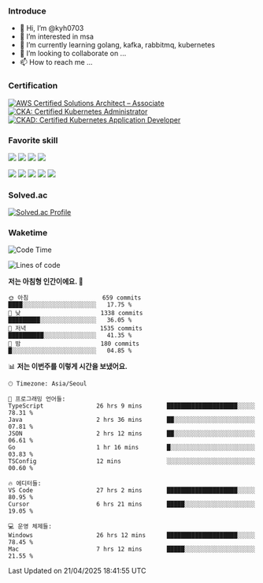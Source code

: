 ### Introduce

<!---
kyh0703/kyh0703 is a ✨ special ✨ repository because its `README.md` (this file) appears on your GitHub profile.
You can click the Preview link to take a look at your changes.
--->

- 👋 Hi, I’m @kyh0703
- 👀 I’m interested in msa
- 🌱 I’m currently learning golang, kafka, rabbitmq, kubernetes
- 💞️ I’m looking to collaborate on ...
- 📫 How to reach me ...

### Certification

<!--START_SECTION:badges-->
[![AWS Certified Solutions Architect – Associate](https://images.credly.com/size/110x110/images/0e284c3f-5164-4b21-8660-0d84737941bc/image.png)](http://www.credly.com/badges/09892086-1381-46b2-bf2d-b67c96fef65f "AWS Certified Solutions Architect – Associate")
[![CKA: Certified Kubernetes Administrator](https://images.credly.com/size/110x110/images/8b8ed108-e77d-4396-ac59-2504583b9d54/cka_from_cncfsite__281_29.png)](http://www.credly.com/badges/fdcd089e-c598-4c77-8383-73de53513b4b "CKA: Certified Kubernetes Administrator")
[![CKAD: Certified Kubernetes Application Developer](https://images.credly.com/size/110x110/images/cc8adc83-1dc6-4d57-8e20-22171247e052/blob)](http://www.credly.com/badges/d01db81e-fc4f-489b-bd4f-3439d9fe33aa "CKAD: Certified Kubernetes Application Developer")
<!--END_SECTION:badges-->

### Favorite skill

<img src="https://img.shields.io/badge/C-000000?style=flat&logo=c&logoColor=A8B9CC" /> <img src="https://img.shields.io/badge/C++-000000?style=flat&logo=c%2B%2B&logoColor=00599C" /> <img src="https://img.shields.io/badge/Go-000000?style=flat&logo=go&logoColor=00ADD8" /> <img src="https://img.shields.io/badge/nodejs-000000?style=flat&logo=node.js&logoColor=A8B9CC" />

<img src="https://img.shields.io/badge/Docker-000000?style=flat&logo=docker&logoColor=2496ED"/> <img src="https://img.shields.io/badge/Kubernetes-000000?style=flat&logo=kubernetes&logoColor=326CE5"/> <img src="https://img.shields.io/badge/rancher-000000?style=flat&logo=rancher&logoColor=0075A8"/> <img src="https://img.shields.io/badge/harbor-000000?style=flat&logo=harbor&logoColor=60B932"/> <img src="https://img.shields.io/badge/ceph-000000?style=flat&logo=ceph&logoColor=EF5C55"/>

### Solved.ac

[![Solved.ac Profile](http://mazassumnida.wtf/api/generate_badge?boj=kyh0703)](https://solved.ac/kyh0703)

### Waketime

<!--START_SECTION:waka-->
![Code Time](http://img.shields.io/badge/Code%20Time-4%2C151%20hrs%2010%20mins-blue)

![Lines of code](https://img.shields.io/badge/%EC%A0%80%EB%8A%94%20%EC%97%AC%ED%83%9C%EA%B9%8C%EC%A7%80%20-7.2%20million%20%EC%A4%84%EC%9D%98%20%EC%BD%94%EB%93%9C%EB%A5%BC%20%EC%9E%91%EC%84%B1%ED%96%88%EC%96%B4%EC%9A%94.-blue)

**저는 아침형 인간이에요. 🐤** 

```text
🌞 아침                     659 commits         ████░░░░░░░░░░░░░░░░░░░░░   17.75 % 
🌆 낮　                     1338 commits        █████████░░░░░░░░░░░░░░░░   36.05 % 
🌃 저녁                     1535 commits        ██████████░░░░░░░░░░░░░░░   41.35 % 
🌙 밤　                     180 commits         █░░░░░░░░░░░░░░░░░░░░░░░░   04.85 % 
```


📊 **저는 이번주를 이렇게 시간을 보냈어요.** 

```text
🕑︎ Timezone: Asia/Seoul

💬 프로그래밍 언어들: 
TypeScript               26 hrs 9 mins       ████████████████████░░░░░   78.31 % 
Java                     2 hrs 36 mins       ██░░░░░░░░░░░░░░░░░░░░░░░   07.81 % 
JSON                     2 hrs 12 mins       ██░░░░░░░░░░░░░░░░░░░░░░░   06.61 % 
Go                       1 hr 16 mins        █░░░░░░░░░░░░░░░░░░░░░░░░   03.83 % 
TSConfig                 12 mins             ░░░░░░░░░░░░░░░░░░░░░░░░░   00.60 % 

🔥 에디터들: 
VS Code                  27 hrs 2 mins       ████████████████████░░░░░   80.95 % 
Cursor                   6 hrs 21 mins       █████░░░░░░░░░░░░░░░░░░░░   19.05 % 

💻 운영 체제들: 
Windows                  26 hrs 12 mins      ████████████████████░░░░░   78.45 % 
Mac                      7 hrs 12 mins       █████░░░░░░░░░░░░░░░░░░░░   21.55 % 
```


 Last Updated on 21/04/2025 18:41:55 UTC
<!--END_SECTION:waka-->
